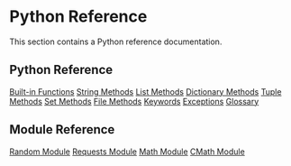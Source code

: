 
Python Reference
================


This section contains a Python reference documentation.


Python Reference
----------------



[Built-in Functions](python_ref_functions.asp)
[String Methods](python_ref_string.asp)
[List Methods](python_ref_list.asp)
[Dictionary Methods](python_ref_dictionary.asp)
[Tuple Methods](python_ref_tuple.asp)
[Set Methods](python_ref_set.asp)
[File Methods](python_ref_file.asp)
[Keywords](python_ref_keywords.asp)
[Exceptions](python_ref_exceptions.asp)
[Glossary](python_ref_glossary.asp)

Module Reference
----------------



[Random Module](module_random.asp)
[Requests Module](module_requests.asp)
[Math Module](module_math.asp)
[CMath Module](module_cmath.asp)

